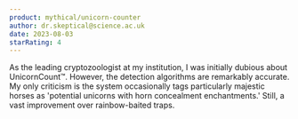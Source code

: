 ```yaml
---
product: mythical/unicorn-counter
author: dr.skeptical@science.ac.uk
date: 2023-08-03
starRating: 4
---
```


As the leading cryptozoologist at my institution, I was initially dubious about UnicornCount™. However, the detection algorithms are remarkably accurate. My only criticism is the system occasionally tags particularly majestic horses as 'potential unicorns with horn concealment enchantments.' Still, a vast improvement over rainbow-baited traps.
